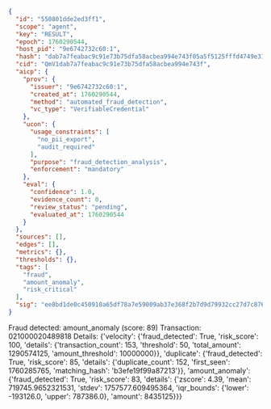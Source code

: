 ```json
{
  "id": "550801dde2ed3ff1",
  "scope": "agent",
  "key": "RESULT",
  "epoch": 1760290544,
  "host_pid": "9e6742732c60:1",
  "hash": "dab7a7feabac9c91e73b75dfa58acbea994e743f05a5f5125fffd4749e318a5c",
  "cid": "QmV1dab7a7feabac9c91e73b75dfa58acbea994e743f",
  "aicp": {
    "prov": {
      "issuer": "9e6742732c60:1",
      "created_at": 1760290544,
      "method": "automated_fraud_detection",
      "vc_type": "VerifiableCredential"
    },
    "ucon": {
      "usage_constraints": [
        "no_pii_export",
        "audit_required"
      ],
      "purpose": "fraud_detection_analysis",
      "enforcement": "mandatory"
    },
    "eval": {
      "confidence": 1.0,
      "evidence_count": 0,
      "review_status": "pending",
      "evaluated_at": 1760290544
    }
  },
  "sources": [],
  "edges": [],
  "metrics": {},
  "thresholds": {},
  "tags": [
    "fraud",
    "amount_anomaly",
    "risk_critical"
  ],
  "sig": "ee8bd1de0c450910a65df78a7e59009ab37e368f2b7d9d79932cc27d7c87644a"
}
```

Fraud detected: amount_anomaly (score: 89)
Transaction: 021000020489818
Details: {'velocity': {'fraud_detected': True, 'risk_score': 100, 'details': {'transaction_count': 153, 'threshold': 50, 'total_amount': 1290574125, 'amount_threshold': 10000000}}, 'duplicate': {'fraud_detected': True, 'risk_score': 85, 'details': {'duplicate_count': 152, 'first_seen': 1760285765, 'matching_hash': 'b3efe19f99a87213'}}, 'amount_anomaly': {'fraud_detected': True, 'risk_score': 83, 'details': {'zscore': 4.39, 'mean': 719745.9652321531, 'stdev': 1757577.609495364, 'iqr_bounds': {'lower': -193126.0, 'upper': 787386.0}, 'amount': 8435125}}}